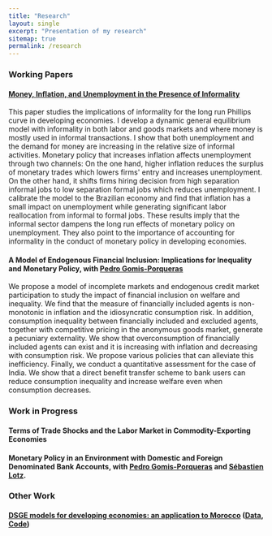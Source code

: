 ```yaml
---
title: "Research"
layout: single
excerpt: "Presentation of my research"
sitemap: true
permalink: /research
---
```


### Working Papers

#### [Money, Inflation, and Unemployment in the Presence of Informality](https://ideas.repec.org/p/zur/econwp/248.html)

This paper studies the implications of informality for the long run Phillips curve in developing economies. I develop a dynamic general equilibrium model with informality in both labor and goods markets and where money is mostly used in informal transactions. I show that both unemployment and the demand for money are increasing in the relative size of informal activities. Monetary policy that increases inflation affects unemployment through two channels: On the one hand, higher inflation reduces the surplus of monetary trades which lowers firms' entry and increases unemployment. On the other hand, it shifts firms hiring decision from high separation informal jobs to low separation formal jobs which reduces unemployment. I calibrate the model to the Brazilian economy and find that inflation has a small impact on unemployment while generating significant labor reallocation from informal to formal jobs. These results imply that the informal sector dampens the long run effects of monetary policy on unemployment. They also point to the importance of accounting for informality in the conduct of monetary policy in developing economies.

#### A Model of Endogenous Financial Inclusion: Implications for Inequality and Monetary Policy, with [Pedro Gomis-Porqueras](https://sites.google.com/site/pedrogomisporqueras/)

We propose a model of incomplete markets and endogenous credit market participation to study the impact of financial inclusion on welfare and inequality. We find that the measure of financially included agents is non-monotonic in inflation and the idiosyncratic consumption risk. In addition, consumption inequality between financially included and excluded agents, together with competitive pricing in the anonymous goods market, generate a pecuniary externality. We show that overconsumption of financially included agents can exist and it is increasing with inflation and decreasing with consumption risk. We propose various policies that can alleviate this inefficiency. Finally, we conduct a quantitative assessment for the case of India. We show that a direct benefit transfer scheme to bank users can reduce consumption inequality and increase welfare even when consumption decreases.

### Work in Progress

#### Terms of Trade Shocks and the Labor Market in Commodity-Exporting Economies

#### Monetary Policy in an Environment with Domestic and Foreign Denominated Bank Accounts, with [Pedro Gomis-Porqueras](https://sites.google.com/site/pedrogomisporqueras/) and [Sébastien Lotz](http://lemma.u-paris2.fr/fr/node/35).

### Other Work

#### [DSGE models for developing economies: an application to Morocco](https://ideas.repec.org/p/pra/mprapa/63404.html) ([Data](https://www.dropbox.com/s/vcvmrj2pm7usi0x/NK_SOE_Data.xlsx?raw=1), [Code](https://www.dropbox.com/s/7tga95wuabfynqx/nk_soe_inf_code.zip?raw=1))
